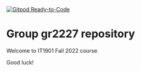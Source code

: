 [![Gitpod Ready-to-Code](https://img.shields.io/badge/Gitpod-Ready--to--Code-blue?logo=gitpod)](https://gitpod.stud.ntnu.no/#https://gitlab.stud.idi.ntnu.no/it1901/groups-2022/gr2227/gr2227)
# Group gr2227 repository 
 
Welcome to IT1901 Fall 2022 course 
 
Good luck! 